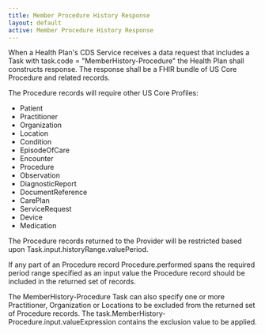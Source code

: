 ```yaml
---
title: Member Procedure History Response
layout: default
active: Member Procedure History Response
---
```


When a Health Plan's CDS Service receives a data request that includes a Task with task.code = "MemberHistory-Procedure" the Health Plan shall constructs  response. The response shall be a FHIR bundle of US Core Procedure and related records. 

The Procedure records will require other US Core Profiles:

* Patient
* Practitioner
* Organization
* Location
* Condition
* EpisodeOfCare
* Encounter
* Procedure
* Observation
* DiagnosticReport
* DocumentReference
* CarePlan
* ServiceRequest
* Device
* Medication

The Procedure records returned to the Provider will be restricted based upon Task.input.historyRange.valuePeriod.

If any part of an Procedure record Procedure.performed spans the required period range specified as an input value the Procedure record should be included in the returned set of records.

The MemberHistory-Procedure Task can also specify one or more Practitioner, Organization or Locations to be excluded from the returned set of Procedure records. The task.MemberHistory-Procedure.input.valueExpression contains the exclusion value to be applied.

